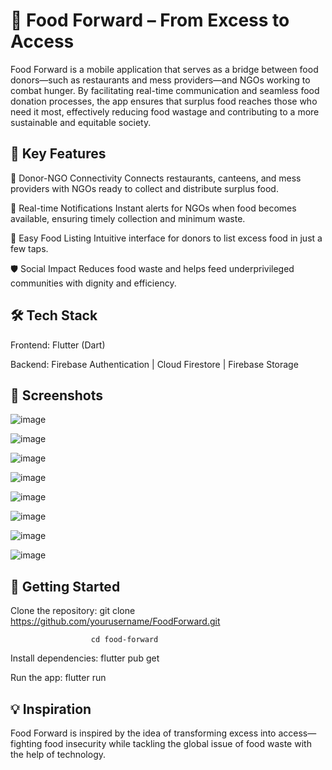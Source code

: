 # 🥗 Food Forward – From Excess to Access
Food Forward is a mobile application that serves as a bridge between food donors—such as restaurants and mess providers—and NGOs working to combat hunger. By facilitating real-time communication and seamless food donation processes, the app ensures that surplus food reaches those who need it most, effectively reducing food wastage and contributing to a more sustainable and equitable society.

## 🌟 Key Features
🔗 Donor-NGO Connectivity
Connects restaurants, canteens, and mess providers with NGOs ready to collect and distribute surplus food.

🔔 Real-time Notifications
Instant alerts for NGOs when food becomes available, ensuring timely collection and minimum waste.

🧾 Easy Food Listing
Intuitive interface for donors to list excess food in just a few taps.

🛡️ Social Impact
Reduces food waste and helps feed underprivileged communities with dignity and efficiency.

## 🛠️ Tech Stack

Frontend:	Flutter (Dart)

Backend:	Firebase Authentication | Cloud Firestore | Firebase Storage

## 📸 Screenshots

![image](https://github.com/user-attachments/assets/f7269181-652c-4540-b888-fde3ddd8f450)

![image](https://github.com/user-attachments/assets/c67a82ee-69b6-485e-9af2-819feb9bf910)

![image](https://github.com/user-attachments/assets/5f725135-3178-48d5-8b5c-0ab1ecba366a)

![image](https://github.com/user-attachments/assets/59a1decf-75cf-400d-bc45-71bfe37552bf)

![image](https://github.com/user-attachments/assets/7a7f93c8-1a54-4131-9f0d-eac54cbd65b8)

![image](https://github.com/user-attachments/assets/7011f543-f96d-4b55-bdb2-6f3d9a38f234)

![image](https://github.com/user-attachments/assets/900a2115-dc56-4b6c-9791-e9ff40efb5b3)

![image](https://github.com/user-attachments/assets/3d59d00a-ac07-46ab-bac9-d316733493e1)

## 🚀 Getting Started
Clone the repository: git clone https://github.com/yourusername/FoodForward.git

                      cd food-forward

Install dependencies: flutter pub get

Run the app: flutter run

## 💡 Inspiration
Food Forward is inspired by the idea of transforming excess into access—fighting food insecurity while tackling the global issue of food waste with the help of technology.

